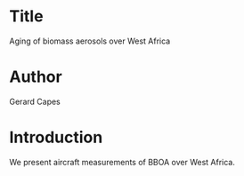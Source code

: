 # Title
Aging of biomass aerosols over West Africa

# Author
Gerard Capes

# Introduction
We present aircraft measurements of BBOA over West Africa.
